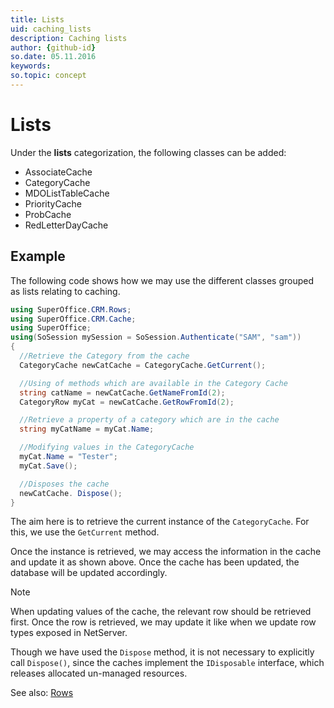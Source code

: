 ```yaml
---
title: Lists
uid: caching_lists
description: Caching lists
author: {github-id}
so.date: 05.11.2016
keywords:
so.topic: concept
---
```


# Lists

Under the **lists** categorization, the following classes can be added:

* AssociateCache
* CategoryCache
* MDOListTableCache
* PriorityCache
* ProbCache
* RedLetterDayCache

## Example

The following code shows how we may use the different classes grouped as lists relating to caching.

```csharp
using SuperOffice.CRM.Rows;
using SuperOffice.CRM.Cache;
using SuperOffice;
using(SoSession mySession = SoSession.Authenticate("SAM", "sam"))
{
  //Retrieve the Category from the cache
  CategoryCache newCatCache = CategoryCache.GetCurrent();

  //Using of methods which are available in the Category Cache
  string catName = newCatCache.GetNameFromId(2);
  CategoryRow myCat = newCatCache.GetRowFromId(2);

  //Retrieve a property of a category which are in the cache
  string myCatName = myCat.Name;

  //Modifying values in the CategoryCache
  myCat.Name = "Tester";
  myCat.Save();

  //Disposes the cache
  newCatCache. Dispose();
}
```

The aim here is to retrieve the current instance of the `CategoryCache`. For this, we use the `GetCurrent` method.

Once the instance is retrieved, we may access the information in the cache and update it as shown above. Once the cache has been updated, the database will be updated accordingly.

> [!NOTE]
> When updating values of the cache, the relevant row should be retrieved first. Once the row is retrieved, we may update it like when we update row types exposed in NetServer.

Though we have used the `Dispose` method, it is not necessary to explicitly call `Dispose()`, since the caches implement the `IDisposable` interface, which releases allocated un-managed resources.

See also: [Rows][1]

<!-- Referenced links -->
[1]: ../rows/index.md
